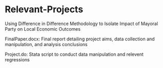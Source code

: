 # Relevant-Projects

Using Difference in Difference Methodology to Isolate Impact of Mayoral Party on Local Economic Outcomes

FinalPaper.docx: Final report detailing project aims, data collection and manipulation, and analysis conclusions

Project.do: Stata script to conduct data manipulation and relevent regressions




